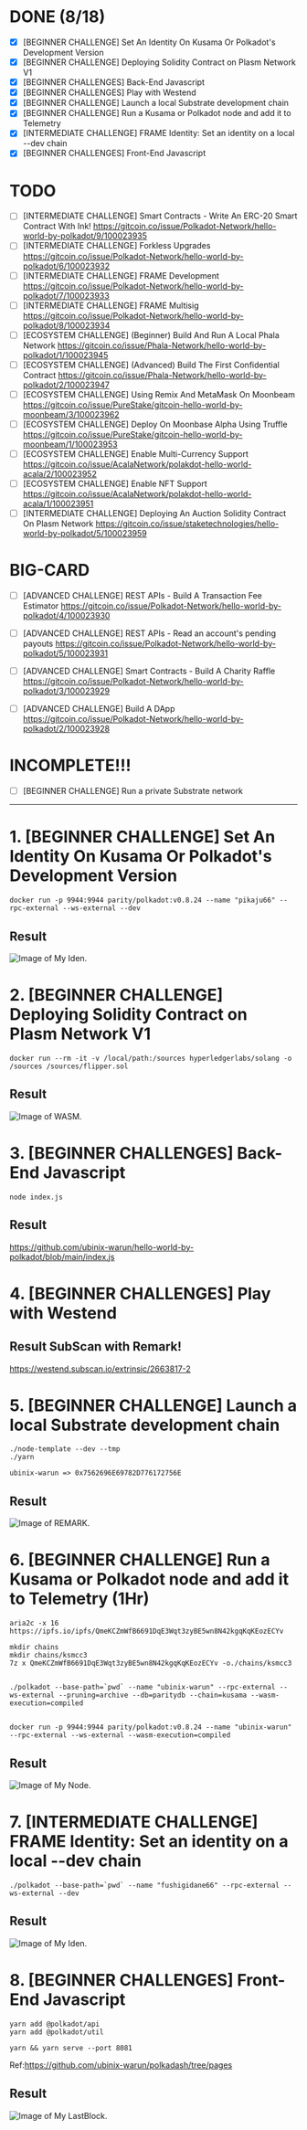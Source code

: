 # DONE (8/18) 

- [x] [BEGINNER CHALLENGE] Set An Identity On Kusama Or Polkadot's Development Version
- [x] [BEGINNER CHALLENGE] Deploying Solidity Contract on Plasm Network V1
- [x] [BEGINNER CHALLENGES] Back-End Javascript
- [x] [BEGINNER CHALLENGES] Play with Westend
- [x] [BEGINNER CHALLENGE] Launch a local Substrate development chain
- [x] [BEGINNER CHALLENGE] Run a Kusama or Polkadot node and add it to Telemetry
- [x] [INTERMEDIATE CHALLENGE] FRAME Identity: Set an identity on a local --dev chain 
- [x] [BEGINNER CHALLENGES] Front-End Javascript

# TODO
- [ ] [INTERMEDIATE CHALLENGE] Smart Contracts - Write An ERC-20 Smart Contract With Ink! https://gitcoin.co/issue/Polkadot-Network/hello-world-by-polkadot/9/100023935
- [ ] [INTERMEDIATE CHALLENGE] Forkless Upgrades https://gitcoin.co/issue/Polkadot-Network/hello-world-by-polkadot/6/100023932
- [ ] [INTERMEDIATE CHALLENGE] FRAME Development https://gitcoin.co/issue/Polkadot-Network/hello-world-by-polkadot/7/100023933
- [ ] [INTERMEDIATE CHALLENGE] FRAME Multisig https://gitcoin.co/issue/Polkadot-Network/hello-world-by-polkadot/8/100023934 
- [ ] [ECOSYSTEM CHALLENGE] (Beginner) Build And Run A Local Phala Network https://gitcoin.co/issue/Phala-Network/hello-world-by-polkadot/1/100023945
- [ ] [ECOSYSTEM CHALLENGE] (Advanced) Build The First Confidential Contract https://gitcoin.co/issue/Phala-Network/hello-world-by-polkadot/2/100023947
- [ ] [ECOSYSTEM CHALLENGE] Using Remix And MetaMask On Moonbeam https://gitcoin.co/issue/PureStake/gitcoin-hello-world-by-moonbeam/3/100023962
- [ ] [ECOSYSTEM CHALLENGE] Deploy On Moonbase Alpha Using Truffle https://gitcoin.co/issue/PureStake/gitcoin-hello-world-by-moonbeam/1/100023953
- [ ] [ECOSYSTEM CHALLENGE] Enable Multi-Currency Support https://gitcoin.co/issue/AcalaNetwork/polakdot-hello-world-acala/2/100023952
- [ ] [ECOSYSTEM CHALLENGE] Enable NFT Support https://gitcoin.co/issue/AcalaNetwork/polakdot-hello-world-acala/1/100023951
- [ ] [INTERMEDIATE CHALLENGE] Deploying An Auction Solidity Contract On Plasm Network https://gitcoin.co/issue/staketechnologies/hello-world-by-polkadot/5/100023959

# BIG-CARD
- [ ] [ADVANCED CHALLENGE] REST APIs - Build A Transaction Fee Estimator https://gitcoin.co/issue/Polkadot-Network/hello-world-by-polkadot/4/100023930
- [ ] [ADVANCED CHALLENGE] REST APIs - Read an account's pending payouts https://gitcoin.co/issue/Polkadot-Network/hello-world-by-polkadot/5/100023931
- [ ] [ADVANCED CHALLENGE] Smart Contracts - Build A Charity Raffle https://gitcoin.co/issue/Polkadot-Network/hello-world-by-polkadot/3/100023929
- [ ] [ADVANCED CHALLENGE] Build A DApp https://gitcoin.co/issue/Polkadot-Network/hello-world-by-polkadot/2/100023928


# INCOMPLETE!!!

- [ ] [BEGINNER CHALLENGE] Run a private Substrate network


----------


# 1. [BEGINNER CHALLENGE] Set An Identity On Kusama Or Polkadot's Development Version

```
docker run -p 9944:9944 parity/polkadot:v0.8.24 --name "pikaju66" --rpc-external --ws-external --dev
```

## Result
![Image of My Iden.](https://raw.githubusercontent.com/ubinix-warun/hello-world-by-polkadot/main/Selection_067_A.png)



# 2. [BEGINNER CHALLENGE] Deploying Solidity Contract on Plasm Network V1

```
docker run --rm -it -v /local/path:/sources hyperledgerlabs/solang -o /sources /sources/flipper.sol
```

## Result
![Image of WASM.](https://raw.githubusercontent.com/ubinix-warun/hello-world-by-polkadot/main/Selection_067_B.png)



# 3. [BEGINNER CHALLENGES] Back-End Javascript

```
node index.js
```

## Result
https://github.com/ubinix-warun/hello-world-by-polkadot/blob/main/index.js


# 4. [BEGINNER CHALLENGES] Play with Westend

## Result SubScan with Remark!
https://westend.subscan.io/extrinsic/2663817-2


# 5. [BEGINNER CHALLENGE] Launch a local Substrate development chain

```
./node-template --dev --tmp
./yarn

ubinix-warun => 0x7562696E69782D776172756E

```

## Result 
![Image of REMARK.](https://raw.githubusercontent.com/ubinix-warun/hello-world-by-polkadot/main/Selection_065.png)


# 6. [BEGINNER CHALLENGE] Run a Kusama or Polkadot node and add it to Telemetry (1Hr)

```
aria2c -x 16 https://ipfs.io/ipfs/QmeKCZmWfB6691DqE3Wqt3zyBE5wn8N42kgqKqKEozECYv

mkdir chains
mkdir chains/ksmcc3
7z x QmeKCZmWfB6691DqE3Wqt3zyBE5wn8N42kgqKqKEozECYv -o./chains/ksmcc3


./polkadot --base-path=`pwd` --name "ubinix-warun" --rpc-external --ws-external --pruning=archive --db=paritydb --chain=kusama --wasm-execution=compiled


docker run -p 9944:9944 parity/polkadot:v0.8.24 --name "ubinix-warun" --rpc-external --ws-external --wasm-execution=compiled

```

## Result
![Image of My Node.](https://raw.githubusercontent.com/ubinix-warun/hello-world-by-polkadot/main/Selection_068.png)



# 7. [INTERMEDIATE CHALLENGE] FRAME Identity: Set an identity on a local --dev chain

```
./polkadot --base-path=`pwd` --name "fushigidane66" --rpc-external --ws-external --dev
```

## Result
![Image of My Iden.](https://raw.githubusercontent.com/ubinix-warun/hello-world-by-polkadot/main/Selection_069.png)


# 8. [BEGINNER CHALLENGES] Front-End Javascript

```
yarn add @polkadot/api
yarn add @polkadot/util

yarn && yarn serve --port 8081
```

Ref:https://github.com/ubinix-warun/polkadash/tree/pages

## Result
![Image of My LastBlock.](https://raw.githubusercontent.com/ubinix-warun/hello-world-by-polkadot/main/Selection_070.png)


